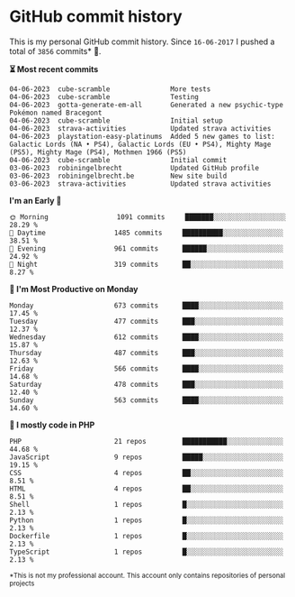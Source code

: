 # GitHub commit history
This is my personal GitHub commit history. Since <!--START_SECTION:first-commit-date-->`16-06-2017`<!--END_SECTION:first-commit-date--> I pushed a total of <!--START_SECTION:total-commit-count-->`3856`<!--END_SECTION:total-commit-count--> commits* 🎉.

<!--START_SECTION:most-recent-commits-->
**⏳ Most recent commits**
                                        
```text
04-06-2023  cube-scramble               More tests
04-06-2023  cube-scramble               Testing
04-06-2023  gotta-generate-em-all       Generated a new psychic-type Pokémon named Bracegont
04-06-2023  cube-scramble               Initial setup
04-06-2023  strava-activities           Updated strava activities
04-06-2023  playstation-easy-platinums  Added 5 new games to list: Galactic Lords (NA • PS4), Galactic Lords (EU • PS4), Mighty Mage (PS5), Mighty Mage (PS4), Mothmen 1966 (PS5)
04-06-2023  cube-scramble               Initial commit
03-06-2023  robiningelbrecht            Updated GitHub profile
03-06-2023  robiningelbrecht.be         New site build
03-06-2023  strava-activities           Updated strava activities
```
<!--END_SECTION:most-recent-commits-->  

<!--START_SECTION:commits-per-day-time-->
**I&#039;m an Early 🐤**

```text
🌞 Morning                 1091 commits     ███████░░░░░░░░░░░░░░░░░░   28.29 %
🌆 Daytime                 1485 commits     ██████████░░░░░░░░░░░░░░░   38.51 %
🌃 Evening                 961 commits      ██████░░░░░░░░░░░░░░░░░░░   24.92 %
🌙 Night                   319 commits      ██░░░░░░░░░░░░░░░░░░░░░░░   8.27 %
```
<!--END_SECTION:commits-per-day-time-->  

<!--START_SECTION:commits-per-weekday-->
**📅 I&#039;m Most Productive on Monday**

```text
Monday                    673 commits      ████░░░░░░░░░░░░░░░░░░░░░   17.45 %
Tuesday                   477 commits      ███░░░░░░░░░░░░░░░░░░░░░░   12.37 %
Wednesday                 612 commits      ████░░░░░░░░░░░░░░░░░░░░░   15.87 %
Thursday                  487 commits      ███░░░░░░░░░░░░░░░░░░░░░░   12.63 %
Friday                    566 commits      ████░░░░░░░░░░░░░░░░░░░░░   14.68 %
Saturday                  478 commits      ███░░░░░░░░░░░░░░░░░░░░░░   12.40 %
Sunday                    563 commits      ████░░░░░░░░░░░░░░░░░░░░░   14.60 %
```
<!--END_SECTION:commits-per-weekday-->  

<!--START_SECTION:repos-per-language-->
**💬 I mostly code in PHP**

```text
PHP                       21 repos         ███████████░░░░░░░░░░░░░░   44.68 %
JavaScript                9 repos          █████░░░░░░░░░░░░░░░░░░░░   19.15 %
CSS                       4 repos          ██░░░░░░░░░░░░░░░░░░░░░░░   8.51 %
HTML                      4 repos          ██░░░░░░░░░░░░░░░░░░░░░░░   8.51 %
Shell                     1 repos          █░░░░░░░░░░░░░░░░░░░░░░░░   2.13 %
Python                    1 repos          █░░░░░░░░░░░░░░░░░░░░░░░░   2.13 %
Dockerfile                1 repos          █░░░░░░░░░░░░░░░░░░░░░░░░   2.13 %
TypeScript                1 repos          █░░░░░░░░░░░░░░░░░░░░░░░░   2.13 %
```
<!--END_SECTION:repos-per-language-->  

<sub>*This is not my professional account. This account only contains repositories of personal projects</sub>
